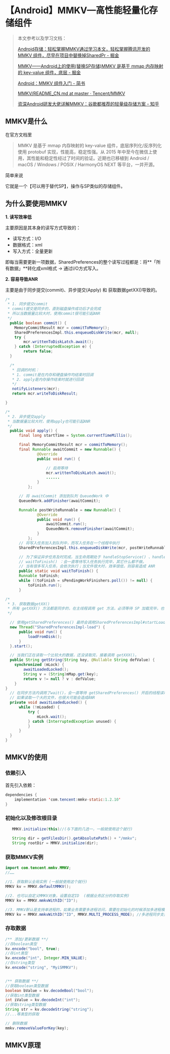 # 【Android】MMKV—高性能轻量化存储组件

> 本文参考以及学习文档：
>
> [Android存储：轻松掌握MMKV通过学习本文，轻松掌握腾讯开发的 MMKV 组件，尽早在项目中替换掉SharedPr - 掘金](https://juejin.cn/post/7280436457136226343)
>
> [MMKV——Android上的使用(替换SP存储)MMKV 是基于 mmap 内存映射的 key-value 组件，底层 - 掘金](https://juejin.cn/post/6985530735973105701)
>
> [Android：MMKV 组件入门 - 简书](https://www.jianshu.com/p/e2e7373d3b50)
>
> [MMKV/README_CN.md at master · Tencent/MMKV](https://github.com/Tencent/MMKV/blob/master/README_CN.md)
>
> [资深Android研发大佬详解MMKV：谷歌都推荐的轻量级存储方案 - 知乎](https://zhuanlan.zhihu.com/p/362743850)

## MMKV是什么

在官方文档里

> MMKV 是基于 mmap 内存映射的 key-value 组件，底层序列化/反序列化使用 protobuf 实现，性能高，稳定性强。从 2015 年中至今在微信上使用，其性能和稳定性经过了时间的验证。近期也已移植到 Android / macOS / Windows / POSIX / HarmonyOS NEXT 等平台，一并开源。

简单来说

它就是一个【可以用于替代SP】，操作与SP类似的存储组件。

## 为什么要使用MMKV

**1. 读写效率低**

主要原因是其本身的读写方式导致的：

- 读写方式：I/O
- 数据格式：xml
- 写入方式：全量更新

即每当需要更新一项数据，SharedPreferences的整个读写过程都是：将**「所有数据」**转化成xml格式 -> 通过I/O方式写入。



**2. 容易导致ANR**

主要是由于同步提交(commit)、异步提交(Apply) 和 获取数据getXX()导致的。

```java
/*
 * 1. 同步提交commit
 * commit提交是同步的，直到磁盘操作成功后才会完成
 * 所以当数据量比较大时，使用commit很可能引起ANR
 */
  public boolean commit() {
    MemoryCommitResult mcr = commitToMemory();
    SharedPreferencesImpl.this.enqueueDiskWrite(mcr, null);
    try {
        mcr.writtenToDiskLatch.await();
    } catch (InterruptedException e) {
        return false;
  }

  /*
   * 回调的时机：
   * 1. commit是在内存和硬盘操作均结束时回调
   * 2. apply是内存操作结束时就进行回调
   */
   notifyListeners(mcr);
   return mcr.writeToDiskResult;

}

/*
 * 2. 异步提交apply
 * 当数据量比较大时，使用apply也可能引起ANR
 */
  public void apply() {
      final long startTime = System.currentTimeMillis();

      final MemoryCommitResult mcr = commitToMemory();
      final Runnable awaitCommit = new Runnable() {
              @Override
              public void run() {

                  // 启用等待
                  mcr.writtenToDiskLatch.await(); 
                  ......
              }
          };

      // 将 awaitCommit 添加到队列 QueuedWork 中
      QueuedWork.addFinisher(awaitCommit);

      Runnable postWriteRunnable = new Runnable() {
              @Override
              public void run() {
                  awaitCommit.run();
                  QueuedWork.removeFinisher(awaitCommit);
              }
          };
      // 将写入任务加入到队列中，而写入任务在一个线程中执行
      SharedPreferencesImpl.this.enqueueDiskWrite(mcr, postWriteRunnable);

      // 为了保证异步任务及时完成，当生命周期处于 handleStopService() 、handlePauseActivity() 、handleStopActivity()时会调用QueuedWork.waitToFinish() 会等待写入任务执行完毕
      // waitToFinish() ：会一直等待写入任务执行完毕，其它什么都不做。
      // 当有很多写入任务，会依次执行；当文件很大时，效率很低，则容易造成 ANR
      public static void waitToFinish() {
      Runnable toFinish;
      while ((toFinish = sPendingWorkFinishers.poll()) != null) {
          toFinish.run(); 
      }

/*
 * 3. 获取数据getXX()
 * 所有 getXXX() 方法都是同步的，在主线程调用 get 方法，必须等待 SP 加载完毕，也有可能导致ANR
 */

  // 使用getSharedPreferences() 最终会调用SharedPreferencesImpl#startLoadFromDisk()开启一个线程异步读取数据
  new Thread("SharedPreferencesImpl-load") {
      public void run() {
          loadFromDisk();
      }
  }.start();

  // 当我们正在读取一个比较大的数据，还没读取完，接着调用 getXXX()。
  public String getString(String key, @Nullable String defValue) {
    synchronized (mLock) {
        awaitLoadedLocked();
        String v = (String)mMap.get(key);
        return v != null ? v : defValue;
    }
}
  // 在同步方法内调用了wait()，会一直等待 getSharedPreferences() 开启的线程读取完数据才能继续往下执行
  // 如果读取一个大的文件，也很大可能会造成ANR
  private void awaitLoadedLocked() {
      while (!mLoaded) {
          try {
              mLock.wait();
          } catch (InterruptedException unused) {
          }
      }
  }
}
```

## MMKV的使用

### 依赖引入

首先引入依赖：

```java
dependencies {
    implementation 'com.tencent:mmkv-static:1.2.10'
}
```

### 初始化以及修改根目录

```java
   MMKV.initialize(this)//(与下面的几选一，一般就使用这个就行)
   
   String dir = getFilesDir().getAbsolutePath() + "/mmkv";
   String rootDir = MMKV.initialize(dir);
```

### 获取MMKV实例

```java
import com.tencent.mmkv.MMKV;
//……

//1. 获取默认全局实例 (一般就使用这个就行)
MMKV kv = MMKV.defaultMMKV();

//2. 也可以自定义MMKV对象，设置自定ID  (根据业务区分的存取实例)
MMKV kv = MMKV.mmkvWithID("ID");

//3. MMKV默认是支持单进程的，如果业务需要多进程访问，需要在初始化的时候添加多进程模式参数
MMKV kv = MMKV.mmkvWithID("ID", MMKV.MULTI_PROCESS_MODE); //多进程同步支持
```

### 存取数据

```java
/** 添加/更新数据 **/
//存boolean类型
kv.encode("bool", true);
//存int类型
kv.encode("int", Integer.MIN_VALUE);
//存string类型
kv.encode("string", "MyiSMMKV");


/** 获取数据 **/
//获取boolean类型数据
boolean bValue = kv.decodeBool("bool");
//获取int类型数据
int iValue = kv.decodeInt("int");
//获取string类型数据
String str = kv.decodeString("string");
//...等类型的获取

// 删除数据
mmkv.removeValueForKey(key);
```



## MMKV原理

